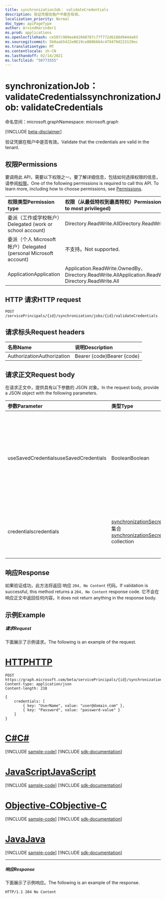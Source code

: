 ```yaml
---
title: synchronizationJob： validateCredentials
description: 验证凭据在租户中是否有效。
localization_priority: Normal
doc_type: apiPageType
author: ArvindHarinder1
ms.prod: applications
ms.openlocfilehash: ce507c989ee842040787c77f772d6188d9444a03
ms.sourcegitcommit: 5b0aab5422e0619ce8806664c479479d223129ec
ms.translationtype: MT
ms.contentlocale: zh-CN
ms.lasthandoff: 02/14/2021
ms.locfileid: "50773555"
---
```

# <a name="synchronizationjob-validatecredentials"></a><span data-ttu-id="7576e-103">synchronizationJob： validateCredentials</span><span class="sxs-lookup"><span data-stu-id="7576e-103">synchronizationJob: validateCredentials</span></span>

<span data-ttu-id="7576e-104">命名空间：microsoft.graph</span><span class="sxs-lookup"><span data-stu-id="7576e-104">Namespace: microsoft.graph</span></span>

[!INCLUDE [beta-disclaimer](../../includes/beta-disclaimer.md)]

<span data-ttu-id="7576e-105">验证凭据在租户中是否有效。</span><span class="sxs-lookup"><span data-stu-id="7576e-105">Validate that the credentials are valid in the tenant.</span></span>

## <a name="permissions"></a><span data-ttu-id="7576e-106">权限</span><span class="sxs-lookup"><span data-stu-id="7576e-106">Permissions</span></span>
<span data-ttu-id="7576e-p101">要调用此 API，需要以下权限之一。要了解详细信息，包括如何选择权限的信息，请参阅[权限](/graph/permissions-reference)。</span><span class="sxs-lookup"><span data-stu-id="7576e-p101">One of the following permissions is required to call this API. To learn more, including how to choose permissions, see [Permissions](/graph/permissions-reference).</span></span>

|<span data-ttu-id="7576e-109">权限类型</span><span class="sxs-lookup"><span data-stu-id="7576e-109">Permission type</span></span>                        | <span data-ttu-id="7576e-110">权限（从最低特权到最高特权）</span><span class="sxs-lookup"><span data-stu-id="7576e-110">Permissions (from least to most privileged)</span></span>              |
|:--------------------------------------|:---------------------------------------------------------|
|<span data-ttu-id="7576e-111">委派（工作或学校帐户）</span><span class="sxs-lookup"><span data-stu-id="7576e-111">Delegated (work or school account)</span></span>     |<span data-ttu-id="7576e-112">Directory.ReadWrite.All</span><span class="sxs-lookup"><span data-stu-id="7576e-112">Directory.ReadWrite.All</span></span>  |
|<span data-ttu-id="7576e-113">委派（个人 Microsoft 帐户）</span><span class="sxs-lookup"><span data-stu-id="7576e-113">Delegated (personal Microsoft account)</span></span> |<span data-ttu-id="7576e-114">不支持。</span><span class="sxs-lookup"><span data-stu-id="7576e-114">Not supported.</span></span> |
|<span data-ttu-id="7576e-115">Application</span><span class="sxs-lookup"><span data-stu-id="7576e-115">Application</span></span>                            |<span data-ttu-id="7576e-116">Application.ReadWrite.OwnedBy、Directory.ReadWrite.All</span><span class="sxs-lookup"><span data-stu-id="7576e-116">Application.ReadWrite.OwnedBy, Directory.ReadWrite.All</span></span> | 

## <a name="http-request"></a><span data-ttu-id="7576e-117">HTTP 请求</span><span class="sxs-lookup"><span data-stu-id="7576e-117">HTTP request</span></span>
<!-- { "blockType": "ignored" } -->
```http
POST /servicePrincipals/{id}/synchronization/jobs/{id}/validateCredentials

```
## <a name="request-headers"></a><span data-ttu-id="7576e-118">请求标头</span><span class="sxs-lookup"><span data-stu-id="7576e-118">Request headers</span></span>
| <span data-ttu-id="7576e-119">名称</span><span class="sxs-lookup"><span data-stu-id="7576e-119">Name</span></span>       | <span data-ttu-id="7576e-120">说明</span><span class="sxs-lookup"><span data-stu-id="7576e-120">Description</span></span>|
|:---------------|:----------|
| <span data-ttu-id="7576e-121">Authorization</span><span class="sxs-lookup"><span data-stu-id="7576e-121">Authorization</span></span>  | <span data-ttu-id="7576e-122">Bearer {code}</span><span class="sxs-lookup"><span data-stu-id="7576e-122">Bearer {code}</span></span>|

## <a name="request-body"></a><span data-ttu-id="7576e-123">请求正文</span><span class="sxs-lookup"><span data-stu-id="7576e-123">Request body</span></span>
<span data-ttu-id="7576e-124">在请求正文中，提供具有以下参数的 JSON 对象。</span><span class="sxs-lookup"><span data-stu-id="7576e-124">In the request body, provide a JSON object with the following parameters.</span></span>

| <span data-ttu-id="7576e-125">参数</span><span class="sxs-lookup"><span data-stu-id="7576e-125">Parameter</span></span>    | <span data-ttu-id="7576e-126">类型</span><span class="sxs-lookup"><span data-stu-id="7576e-126">Type</span></span>   |<span data-ttu-id="7576e-127">说明</span><span class="sxs-lookup"><span data-stu-id="7576e-127">Description</span></span>|
|:---------------|:--------|:----------|
|<span data-ttu-id="7576e-128">useSavedCredentials</span><span class="sxs-lookup"><span data-stu-id="7576e-128">useSavedCredentials</span></span>|<span data-ttu-id="7576e-129">Boolean</span><span class="sxs-lookup"><span data-stu-id="7576e-129">Boolean</span></span>|<span data-ttu-id="7576e-130">When `true` ， the parameter will be ignored and the previously saved `credentials` credentials (if any) will be validated instead.</span><span class="sxs-lookup"><span data-stu-id="7576e-130">When `true`, the `credentials` parameter will be ignored and the previously saved credentials (if any) will be validated instead.</span></span> |
|<span data-ttu-id="7576e-131">credentials</span><span class="sxs-lookup"><span data-stu-id="7576e-131">credentials</span></span>|<span data-ttu-id="7576e-132">[synchronizationSecretKeyStringValuePair](../resources/synchronization-secretkeystringvaluepair.md) 集合</span><span class="sxs-lookup"><span data-stu-id="7576e-132">[synchronizationSecretKeyStringValuePair](../resources/synchronization-secretkeystringvaluepair.md) collection</span></span>|<span data-ttu-id="7576e-133">要验证的凭据。</span><span class="sxs-lookup"><span data-stu-id="7576e-133">Credentials to validate.</span></span> <span data-ttu-id="7576e-134">当参数为 时 `useSavedCredentials` 忽略 `true` 。</span><span class="sxs-lookup"><span data-stu-id="7576e-134">Ignored when the `useSavedCredentials` parameter is `true`.</span></span>|

## <a name="response"></a><span data-ttu-id="7576e-135">响应</span><span class="sxs-lookup"><span data-stu-id="7576e-135">Response</span></span>
<span data-ttu-id="7576e-136">如果验证成功，此方法将返回 响应 `204, No Content` 代码。</span><span class="sxs-lookup"><span data-stu-id="7576e-136">If validation is successful, this method returns a `204, No Content` response code.</span></span> <span data-ttu-id="7576e-137">它不会在响应正文中返回任何内容。</span><span class="sxs-lookup"><span data-stu-id="7576e-137">It does not return anything in the response body.</span></span>

## <a name="example"></a><span data-ttu-id="7576e-138">示例</span><span class="sxs-lookup"><span data-stu-id="7576e-138">Example</span></span>

##### <a name="request"></a><span data-ttu-id="7576e-139">请求</span><span class="sxs-lookup"><span data-stu-id="7576e-139">Request</span></span>
<span data-ttu-id="7576e-140">下面展示了示例请求。</span><span class="sxs-lookup"><span data-stu-id="7576e-140">The following is an example of the request.</span></span>

# <a name="http"></a>[<span data-ttu-id="7576e-141">HTTP</span><span class="sxs-lookup"><span data-stu-id="7576e-141">HTTP</span></span>](#tab/http)
<!-- {
  "blockType": "request",
  "name": "synchronizationjob_validatecredentials"
}-->
```http
POST https://graph.microsoft.com/beta/servicePrincipals/{id}/synchronization/jobs/{id}/validateCredentials
Content-type: application/json
Content-length: 218

{ 
    credentials: [ 
        { key: "UserName", value: "user@domain.com" },
        { key: "Password", value: "password-value" }
    ]
}
```
# <a name="c"></a>[<span data-ttu-id="7576e-142">C#</span><span class="sxs-lookup"><span data-stu-id="7576e-142">C#</span></span>](#tab/csharp)
[!INCLUDE [sample-code](../includes/snippets/csharp/synchronizationjob-validatecredentials-csharp-snippets.md)]
[!INCLUDE [sdk-documentation](../includes/snippets/snippets-sdk-documentation-link.md)]

# <a name="javascript"></a>[<span data-ttu-id="7576e-143">JavaScript</span><span class="sxs-lookup"><span data-stu-id="7576e-143">JavaScript</span></span>](#tab/javascript)
[!INCLUDE [sample-code](../includes/snippets/javascript/synchronizationjob-validatecredentials-javascript-snippets.md)]
[!INCLUDE [sdk-documentation](../includes/snippets/snippets-sdk-documentation-link.md)]

# <a name="objective-c"></a>[<span data-ttu-id="7576e-144">Objective-C</span><span class="sxs-lookup"><span data-stu-id="7576e-144">Objective-C</span></span>](#tab/objc)
[!INCLUDE [sample-code](../includes/snippets/objc/synchronizationjob-validatecredentials-objc-snippets.md)]
[!INCLUDE [sdk-documentation](../includes/snippets/snippets-sdk-documentation-link.md)]

# <a name="java"></a>[<span data-ttu-id="7576e-145">Java</span><span class="sxs-lookup"><span data-stu-id="7576e-145">Java</span></span>](#tab/java)
[!INCLUDE [sample-code](../includes/snippets/java/synchronizationjob-validatecredentials-java-snippets.md)]
[!INCLUDE [sdk-documentation](../includes/snippets/snippets-sdk-documentation-link.md)]

---


##### <a name="response"></a><span data-ttu-id="7576e-146">响应</span><span class="sxs-lookup"><span data-stu-id="7576e-146">Response</span></span>
<span data-ttu-id="7576e-147">下面展示了示例响应。</span><span class="sxs-lookup"><span data-stu-id="7576e-147">The following is an example of the response.</span></span> 
<!-- {
  "blockType": "response",
  "truncated": true,
  "@odata.type": "microsoft.graph.None"
} -->
```http
HTTP/1.1 204 No Content
```

<!-- uuid: 8fcb5dbc-d5aa-4681-8e31-b001d5168d79
2015-10-25 14:57:30 UTC -->
<!--
{
  "type": "#page.annotation",
  "description": "synchronizationJob: validateCredentials",
  "keywords": "",
  "section": "documentation",
  "tocPath": "",
  "suppressions": [
  ]
}
-->


